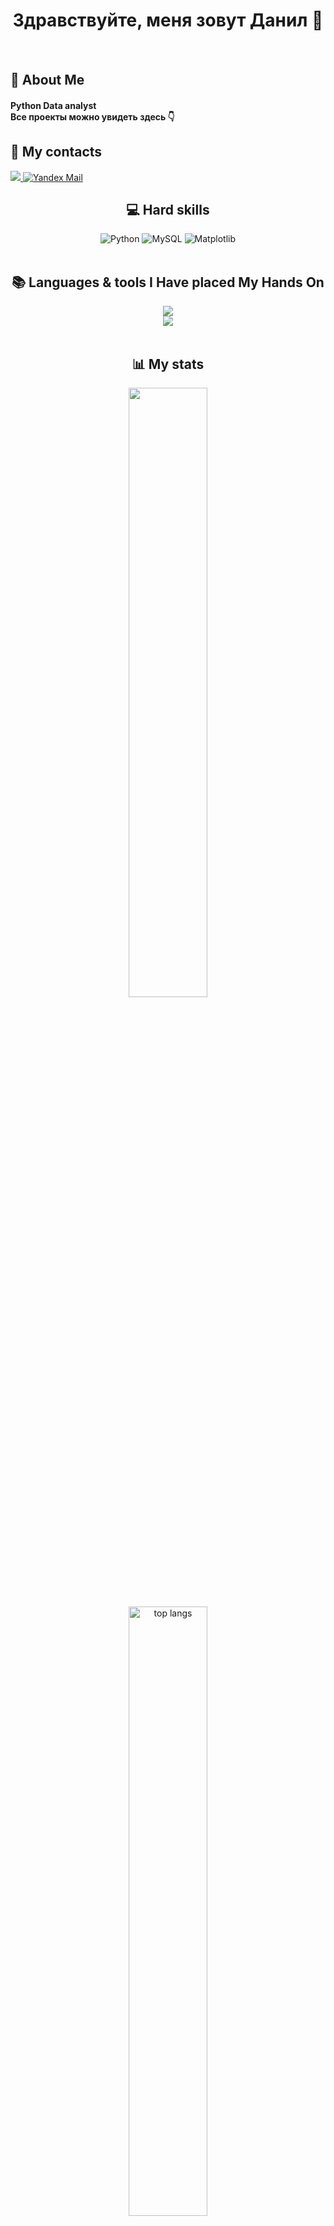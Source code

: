 <h1 align="center">Здравствуйте, меня зовут Данил 👋</h1>
<h4 align="left">
  
</h4>
<br/>
 <h2>💫 About Me</h2>
 
<h4> 
  Python Data analyst <br>
  Все проекты можно увидеть здесь 👇 <br>
</h4><div align="left"> 
  
<h2>📱 My contacts</h2>
  <a href="https://t.me/dengasbobster">
    <img src="https://img.shields.io/badge/Telegram-2CA5E0?style=for-the-badge&logo=telegram&logoColor=white"/>
  </a>
  
  <a href="mailto:dengad2003@yandex.ru">
  <img src="https://img.shields.io/badge/Yandex_Mail-ffd500?style=for-the-badge&logo=yandex&logoColor=red" alt="Yandex Mail" />
</a>

  
<br/>

<div align="center">
  <h2>💻 Hard skills</h2>
  <div align="center">
  <img src="https://img.shields.io/badge/python-3670A0?style=for-the-badge&logo=python&logoColor=ffdd54" alt="Python" />
  <img src="https://img.shields.io/badge/mysql-4479A1.svg?style=for-the-badge&logo=mysql&logoColor=white" alt="MySQL" />
  <img src="https://img.shields.io/badge/Matplotlib-%230C55A5.svg?style=for-the-badge&logo=matplotlib&logoColor=white" alt="Matplotlib"/>
  </div>
  <div align="center"> 
  </div>

<br/>

 
<h2 align="center">📚 Languages & tools I Have placed My Hands On </h2>

<div align="center">
  <img src="https://skillicons.dev/icons?i=obsidian,vscode,python,java,github" /><br>
  <img src="https://skillicons.dev/icons?i=html,css,git,androidstudio,ubuntu,mysql" /><br>
</div>

<br/>

<h2>📊 My stats</h2>


<img width="50%" src="https://github-readme-stats.vercel.app/api?username=dengas&theme=tokyonight"/>
<img alt="top langs" width="50%" src="https://github-readme-stats.vercel.app/api/top-langs/?username=dengas&layout=compact&theme=tokyonight"/>











<!--
🌱 I am currently working on and developing my programming skills.
🔭 I worked on .Net Framework and Hands on experience in Full Stack.
💬 Ask me about Microsoft .Net framework, Full Stack Development, Python.
⚡ Interest in Artifical Intelligence, Machine Learning, Deep Learning, Data Science, Automation, BlockChain development.
✨ I only like perfection.

 <div align="center">
   <br/>
<a href="https://github.com/dengas">
  <img width="150px" 
       src="https://komarev.com/ghpvc/?username=dengas&label=Profile%20views&color=318CE7&style=for-the-badge" 
       alt="Profile views" /></a>
<a href="https://api.github-star-counter.workers.dev/user/dengas"></a>
 </div>
-->

